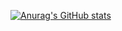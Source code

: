 [![Anurag's GitHub stats](https://github-readme-stats.vercel.app/api?username=anuraghazra)](https://github.com/imstupidpleasehelp/github-readme-stats)

